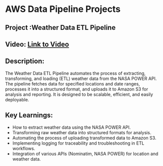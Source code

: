 # AWS Data Pipeline Projects 

## **Project :Weather Data ETL Pipeline**

## **Video: [Link to Video](https://youtu.be/i2XMI4mi94Q?si=JzaEnT41E9AFEBth)**

## **Description:**
The Weather Data ETL Pipeline automates the process of extracting, transforming, and loading (ETL) weather data from the NASA POWER API. The pipeline fetches data for specified locations and date ranges, processes it into a structured format, and uploads it to Amazon S3 for analysis and reporting. It is designed to be scalable, efficient, and easily deployable.

## **Key Learnings:**

  - How to extract weather data using the NASA POWER API.
  - Transforming raw weather data into structured formats for analysis.
  - Automating the process of uploading transformed data to Amazon S3.
  - Implementing logging for traceability and troubleshooting in ETL workflows.
  - Integration of various APIs (Nominatim, NASA POWER) for location and weather data.
